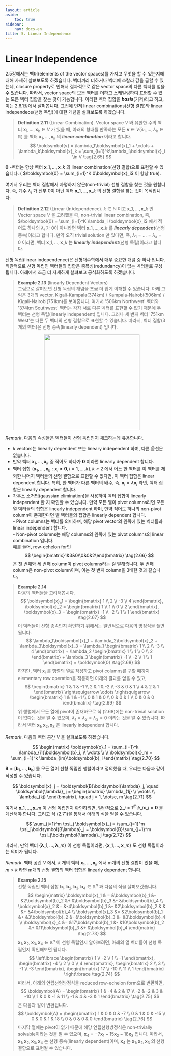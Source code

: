 ```yaml
---
layout: article
aside:
    toc: true
sidebar:
    nav: docs-en
title: 5. Linear Independence
---
```


# Linear Independence

2.5장에서는 벡터(elements of the vector spaces)를 가지고 무엇을 할 수 있는지에 대해 자세히 살펴보도록 하겠습니다. 벡터끼리 더하거나 벡터에 스칼라 값을 곱할 수 있는데, closure property로 인해서 결과적으로 같은 vector space의 다른 벡터를 얻을 수 있습니다. 따라서, vector space의 모든 벡터를 더하고 스케일링하여 표현할 수 있는 모든 벡터 집합을 찾는 것이 가능합니다. 이러한 벡터 집합을 ***basis***(기저)라고 하고, 이는 2.6.1장에서 살펴봅니다. 그전에 먼저 linear combinations(선형 결합)와 linear independece(선형 독립)에 대한 개념을 살펴보도록 하겠습니다.

> **Definition 2.11** (Linear Combination). Vector space $V$ 와 유한한 수의 벡터 $\boldsymbol{x}_1, \dotsc, \boldsymbol{x}_k \in V$ 가 있을 때, 아래의 형태를 만족하는 모든 $\boldsymbol{v} \in V (\lambda_1, \dotsc, \lambda_k \in \mathbb{R})$ 를 벡터 $\boldsymbol{x}_1, \dotsc, \boldsymbol{x}_k$ 의 ***linear combination*** 이라고 합니다.
> $$ \boldsymbol{v} = \lambda_1\boldsymbol{x}_1 + \cdots + \lambda_k\boldsymbol{x}_k = \sum_{i=1}^k\lambda_i\boldsymbol{x}_i \in V \tag{2.65} $$

$\boldsymbol{0}$ -벡터는 항상 벡터 $\boldsymbol{x}\_1, \dotsc, \boldsymbol{x}\_{k}$ 의 linear combination(선형 결합)으로 표현할 수 있습니다. ( $\boldsymbol{0} = \sum_{i=1}^K 0\boldsymbol{x}_i$ 이 항상 true).

여기서 우리는 벡터 집합에서 자명하지 않은(non-trivial) 선형 결합을 찾는 것을 원합니다. 즉, 계수 $\lambda_i$ 가 전부 0이 아닌 벡터 $\boldsymbol{x}\_1, \dotsc, \boldsymbol{x}\_k$ 의 선형 결합을 찾는 것이 목적입니다.

> **Definition 2.12** (Linear (In)dependence). $k \in \mathbb{N}$ 이고 $\boldsymbol{x}\_1, \dotsc, \boldsymbol{x}\_k$ 인 Vector space $V$ 을 고려했을 때, non-trivial linear combination, 즉, $\boldsymbol{0} = \sum_{i=1}^K \lambda_i \boldsymbol{x}_i$ 에서 적어도 하나의 $\lambda_i$ 가 0이 아니라면 벡터 $\boldsymbol{x}\_1, \dotsc, \boldsymbol{x}\_k$ 를 ***linearly dependent***(선형 종속)이라고 합니다. 만약 오직 trivial solution 만 있다면, 즉, $\lambda_1 = \dotsc = \lambda_k = 0$ 이라면, 벡터 $\boldsymbol{x}\_1, \dotsc, \boldsymbol{x}\_k$ 는 ***linearly independent***(선형 독립)이라고 합니다.

선형 독립(linear independence)은 선형대수학에서 매우 중요한 개념 중 하나 입니다. 직관적으로 선형 독립인 벡터들의 집합은 중복성(redundancy)이 없는 벡터들로 구성됩니다. 아래에서 조금 더 자세하게 살펴보고 공식화하도록 하겠습니다.

> **Example 2.13** (linearly Dependent Vectors)
> <br>
> 그림으로 살펴보면 선형 독립의 개념을 조금 더 쉽게 이해할 수 있습니다. 아래 그림은 3개의 vector, Kigali-Kampala(374km) / Kampala-Nairobi(506km) / Kigali-Nairobi(751km)를 보여줍니다. 여기서 '506km Northwest' 벡터와 '374km Southwest' 벡터는 각자 서로 다른 벡터를 표현할 수 없기 때문에 두 벡터는 선형 독립(linearly independent) 입니다. 그러나 세 번째 벡터 '751km West'는 다른 두 벡터의 선형 결합으로 표현할 수 있습니다. 따라서, 벡터 집합(3개의 벡터)은 선형 종속(linearly dependent) 입니다.
> <div align="center"><img src="{{ site.baseurl }}/assets/images/figures/figure2.7.png" height=300px></div>


*Remark*. 다음의 속성들은 벡터들이 선형 독립인지 체크하는데 유용합니다.

- $k$ vectors는 linearly dependent 또는 lineary independent 하며, 다른 옵션은 없습니다.
- 만약 벡터 $\boldsymbol{x}_1, \dotsc, \boldsymbol{x}_k$ 중 적어도 하나가 $\boldsymbol{0}$ 이라면 linearly dependent 합니다.
- 벡터 집합 $\lbrace \boldsymbol{x}_1, \dotsc, \boldsymbol{x}_k : \boldsymbol{x}_i \neq \boldsymbol{0}, i = 1, \dotsc, k \rbrace, k \geq 2$ 에서 어느 한 벡터를 이 벡터를 제외한 나머지 벡터들의 선형 결합으로 표현할 수 있다면, 이 벡터 집합은 linear dependent 합니다. 특히, 한 벡터가 다른 벡터의 배수, 즉, $\boldsymbol{x}_i = \lambda\boldsymbol{x}_j$ 라면, 벡터 집합은 linearly dependent 합니다.
- 가우스 소거법(gaussian elimination)을 사용하여 벡터 집합이 linearly independent 한 지 확인할 수 있습니다. 만약 모든 열이 pivot columns라면 모든 열 벡터들의 집합은 linearly independent 하며, 만약 적어도 하나의 non-pivot column이 존재한다면 열 벡터들의 집합은 linearly dependent 합니다. <br> - Pivot columns는 벡터를 의미하며, 해당 pivot vector의 왼쪽에 있는 벡터들과 linear independent 합니다. <br> - Non-pivot columns는 해당 columns의 왼쪽에 있는 pivot columns의 linear combination 입니다. <br> 예를 들어, row-echelon for인 $$ \begin{bmatrix}1&3&0\\0&0&2\end{bmatrix} \tag{2.66} $$ 은 첫 번째와 세 번째 column이 pivot columns라는 걸 말해줍니다. 두 번째 column은 non-pivot column이며, 이는 첫 번째 column을 3배한 것과 같습니다.

> **Example 2.14**
> <br>
> 다음의 벡터들을 고려해봅시다.
> $$ \boldsymbol{x}_1 = \begin{bmatrix} 1 \\ 2 \\ -3 \\ 4 \end{bmatrix}, \boldsymbol{x}_2 = \begin{bmatrix} 1 \\ 1 \\ 0 \\ 2 \end{bmatrix}, \boldsymbol{x}_3 = \begin{bmatrix} -1 \\ -2 \\ 1 \\ 1 \end{bmatrix} \tag{2.67} $$
> 이 벡터들이 선형 종속인지 확인하기 위해서는 일반적으로 다음의 방정식을 풀면 됩니다.
> $$ \lambda_1\boldsymbol{x}_1 + \lambda_2\boldsymbol{x}_2 + \lambda_3\boldsymbol{x}_3 = \lambda_1 \begin{bmatrix} 1 \\ 2 \\ -3 \\ 4 \end{bmatrix} + \lambda_2 \begin{bmatrix} 1 \\ 1 \\ 0 \\ 2 \end{bmatrix} + \lambda_3 \begin{bmatrix} -1 \\ -2 \\ 1 \\ 1 \end{bmatrix} = \boldsymbol{0} \tag{2.68} $$
> 하지만, 벡터 $\boldsymbol{x}_i$ 를 행렬의 열로 작성하고 pivot columns를 구할 때까지 elementary row operation을 적용하면 아래의 결과를 얻을 수 있고,
> $$ \begin{bmatrix} 1 & 1 & -1 \\ 2 & 1 & -2 \\ -3 & 0 & 1 \\ 4 & 2 & 1 \end{bmatrix} \rightsquigarrow \cdots \rightsquigarrow \begin{bmatrix} 1 & 1 & -1 \\ 0 & 1 & 0 \\ 0 & 0 & 1 \\ 0 & 0 & 0 \end{bmatrix} \tag{2.69} $$
> 위 행렬에서 모든 열에 pivot이 존재하므로 식 (2.68)에는 non-trivial solution이 없다는 것을 알 수 있으며, $\lambda_1 = \lambda_2 = \lambda_3 = 0$ 이라는 것을 알 수 있습니다. 따라서 벡터 $\boldsymbol{x}_1, \boldsymbol{x}_2, \boldsymbol{x}_3$ 은 linearly independent 합니다.

*Remark*. 다음의 벡터 공간 $V$ 을 살펴보도록 하겠습니다.

$$ \begin{matrix} \boldsymbol{x}_1 = \sum_{i=1}^k \lambda_{i1}\boldsymbol{b}_i, \\ \vdots \\ \\ \boldsymbol{x}_m = \sum_{i=1}^k \lambda_{im}\boldsymbol{b}_i \end{matrix} \tag{2.70} $$

$\boldsymbol{B} = \lbrack \boldsymbol{b}_1, \dotsc, \boldsymbol{b}_k \rbrack$ 를 모든 열이 선형 독립인 행렬이라고 정의했을 때, 우리는 다음과 같이 작성할 수 있습니다.

$$ \boldsymbol{x}_j = \boldsymbol{B}\boldsymbol{\lambda}_j, \quad \boldsymbol{\lambda}_j = \begin{bmatrix} \lambda_{1j} \\ \vdots \\ \lambda_{kj} \end{bmatrix}, \quad j = 1, \dotsc, m \tag{2.71} $$

여기서 $\boldsymbol{x}\_1, \dotsc, \boldsymbol{x}\_m$ 이 선형 독립인지 확인하려면, 일반적으로 $\sum\_{j=1}^m \psi\_j \boldsymbol{x}\_j = \boldsymbol{0}$ 을 계산해야 합니다. 그리고 식 (2.71)을 통해서 아래의 식을 얻을 수 있습니다.

$$ \sum_{j=1}^m \psi_j \boldsymbol{x}_j = \sum_{j=1}^m \psi_j\boldsymbol{B\lambda}_j = \boldsymbol{B}\sum_{j=1}^m \psi_j\boldsymbol{\lambda}_j \tag{2.72} $$

따라서, 만약 벡터 $\lbrace \boldsymbol{\lambda}\_1, \dotsc, \boldsymbol{\lambda}\_m \rbrace$ 이 선형 독립이라면, $\lbrace \boldsymbol{x}\_1, \dotsc, \boldsymbol{x}\_m \rbrace$ 도 선형 독립이라는 의미가 됩니다.

*Remark*. 벡터 공간 $V$ 에서, $k$ 개의 벡터 $\boldsymbol{x}_1, \dotsc, \boldsymbol{x}_k$ 에서 m개의 선형 결합이 있을 때, $m > k$ 라면 m개의 선형 결합의 벡터 집합은 linearly dependent 합니다.

> **Example 2.15**
> <br>
> 선형 독립인 벡터 집합 $\boldsymbol{b}_1, \boldsymbol{b}_2, \boldsymbol{b}_3, \boldsymbol{b}_4 \in \mathbb{R}^n$ 과 다음의 식을 살펴보겠습니다.
> $$ \begin{matrix} \boldsymbol{x}_1 & = &\boldsymbol{b}_1 &- &2\boldsymbol{b}_2 &+ &\boldsymbol{b}_3 &- &\boldsymbol{b}_4 \\ \boldsymbol{x}_2 &= &-4\boldsymbol{b}_1 &- &2\boldsymbol{b}_2 & & &+ &4\boldsymbol{b}_4 \\ \boldsymbol{x}_3 &= &2\boldsymbol{b}_1 &+ &3\boldsymbol{b}_2 &- &\boldsymbol{b}_3 &- &3\boldsymbol{b}_4 \\ \boldsymbol{x}_4 &= &17\boldsymbol{b}_1 &- &10\boldsymbol{b}_2 &+ &11\boldsymbol{b}_3 &+ &\boldsymbol{b}_4 \end{matrix} \tag{2.73} $$
> $\boldsymbol{x}_1, \boldsymbol{x}_2, \boldsymbol{x}_3, \boldsymbol{x}_4 \in \mathbb{R}^n$ 이 선형 독립인지 알아보려면, 아래의 열 벡터들이 선형 독립인지 확인해보면 됩니다.
> $$ \left\lbrace \begin{bmatrix} 1 \\ -2 \\ 1 \\ -1 \end{bmatrix}, \begin{bmatrix} -4 \\ 2 \\ 0 \\ 4 \end{bmatrix}, \begin{bmatrix} 2 \\ 3 \\ -1 \\ -3 \end{bmatrix}, \begin{bmatrix} 17 \\ -10 \\ 11 \\ 1 \end{bmatrix} \right\rbrace  \tag{2.74} $$ 
> 따라서, 아래의 연립선형방정식을 reduced row-echelon form으로 변환하면,
> $$ \boldsymbol{A} = \begin{bmatrix} 1 & -4 & 2 & 17 \\ -2 & -2 & 3 & -10 \\ 1 & 0 & -1 & 11 \\ -1 & 4 & -3 & 1 \end{bmatrix} \tag{2.75} $$
> 은 다음과 같이 변환됩니다.
> $$ \boldsymbol{A} = \begin{bmatrix} 1 & 0 & 0 & -7 \\ 0 & 1 & 0 & -15 \\ 0 & 0 & 1 & 18 \\ 0 & 0 & 0 & 0 \end{bmatrix} \tag{2.76} $$
> 마지막 열에는 pivot이 없기 때문에 해당 연립선형방정식은 non-trivially solvable이라는 것을 알 수 있으며, $\boldsymbol{x}_4 = -7\boldsymbol{x}_1 -15\boldsymbol{x}_2 -18\boldsymbol{x}_3$ 입니다. 
> 따라서, $\boldsymbol{x}_1, \boldsymbol{x}_2, \boldsymbol{x}_3, \boldsymbol{x}_4$ 는 선형 종속(linearly dependent)이며, $\boldsymbol{x}_4$ 는 $\boldsymbol{x}_1, \boldsymbol{x}_2, \boldsymbol{x}_3$ 의 선형 결합으로 표현될 수 있습니다.